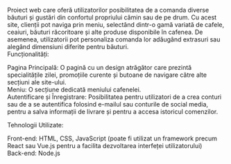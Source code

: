 Proiect web care oferă utilizatorilor posibilitatea de a comanda diverse băuturi și gustări din confortul propriului cămin sau de pe drum. Cu acest site, clienții pot naviga prin meniu, selectând dintr-o gamă variată de cafele, ceaiuri, băuturi răcoritoare și alte produse disponibile în cafenea. De asemenea, utilizatorii pot personaliza comanda lor adăugând extrasuri sau alegând dimensiuni diferite pentru băuturi.<br>
Funcționalități:<br>

Pagina Principală: O pagină cu un design atrăgător care prezintă specialitățile zilei, promoțiile curente și butoane de navigare către alte secțiuni ale site-ului.<br>
Meniu: O secțiune dedicată meniului cafenelei.<br>
Autentificare și Înregistrare: Posibilitatea pentru utilizatori de a crea conturi sau de a se autentifica folosind e-mailul sau conturile de social media, pentru a salva informații de livrare și pentru a accesa istoricul comenzilor.<br>

Tehnologii Utilizate:<br>

Front-end: HTML, CSS, JavaScript (poate fi utilizat un framework precum React sau Vue.js pentru a facilita dezvoltarea interfeței utilizatorului)<br>
Back-end: Node.js 

